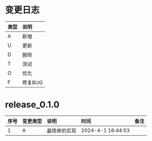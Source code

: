 # 变更日志

| 类型 | 说明 |
|:----|:----|
| A | 新增 |
| U | 更新 |
| D | 删除 |
| T | 测试 |
| O | 优化 |
| F | 修复BUG |

# release_0.1.0

| 序号 | 变更类型 | 说明     | 时间                | 备注 |
|:---|:---|:-------|:------------------|:--|
| 1 | A | 最简单的实现 | 2024-4-1 16:44:53 | |
